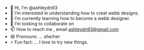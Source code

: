 - 👋 Hi, I’m @ashleydn93
- 👀 I’m interested in understanding how to creat webb designs.
- 🌱 I’m currently learning how to become a webb designer.
- 💞️ I’m looking to collaborate on 
- 📫 How to reach me , email ashleydn93@gmail.com
- 😄 Pronouns: ... she/her
- ⚡ Fun fact: ... I love to try new things. 

<!---
ashleydn93/ashleydn93 is a ✨ special ✨ repository because its `README.md` (this file) appears on your GitHub profile.
You can click the Preview link to take a look at your changes.#
--->
